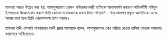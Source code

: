 মামলায় আরও উল্লেখ করা হয়, আসাদুজ্জামান খোকন পরিচয়দানকারী ব্যক্তিকে আত্মসমর্পণ করানো আইনজীবী শহিদুল ইসলামকে জিজ্ঞাসাবাদ করলে তিনি কোনো সন্তোষজনক জবাব দিতে পারেননি। পরে মামলার প্রকৃত আসামিকে ডেকে আনার কথা বলে তিনি এজলাসকক্ষ ত্যাগ করেন।

মামলার বাদী এসআই শাহজাহান আলী প্রথম আলোকে বলেন, আসাদুজ্জামান শেখ পরিচয় দেওয়া নাসিম শেখকে আদালত কারাগারে পাঠিয়েছেন।
